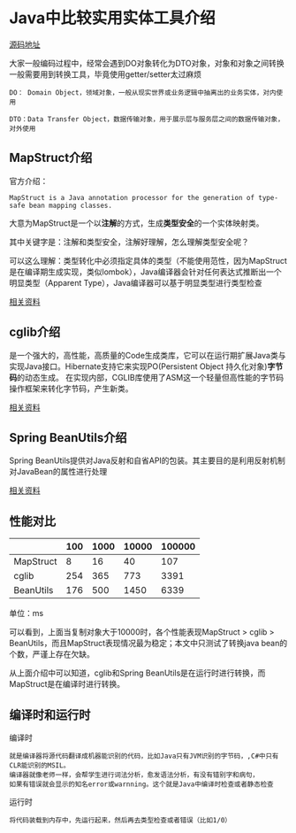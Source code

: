 # Java中比较实用实体工具介绍

[源码地址](https://github.com/Nullrable/beancopy)

大家一般编码过程中，经常会遇到DO对象转化为DTO对象，对象和对象之间转换一般需要用到转换工具，毕竟使用getter/setter太过麻烦

```
DO： Domain Object，领域对象，一般从现实世界或业务逻辑中抽离出的业务实体，对内使用

DTO：Data Transfer Object，数据传输对象，用于展示层与服务层之间的数据传输对象，对外使用
```

## MapStruct介绍
官方介绍：
```
MapStruct is a Java annotation processor for the generation of type-safe bean mapping classes.
```
大意为MapStruct是一个以**注解**的方式，生成**类型安全**的一个实体映射类。

其中关键字是：注解和类型安全，注解好理解，怎么理解类型安全呢？

可以这么理解：类型转化中必须指定具体的类型（不能使用范性，因为MapStruct是在编译期生成实现，类似lombok），Java编译器会针对任何表达式推断出一个明显类型（Apparent Type），Java编译器可以基于明显类型进行类型检查

[相关资料](https://mapstruct.org/documentation/stable/reference/html/)
## cglib介绍
是一个强大的，高性能，高质量的Code生成类库，它可以在运行期扩展Java类与实现Java接口。Hibernate支持它来实现PO(Persistent Object 持久化对象)**字节码**的动态生成。
在实现内部，CGLIB库使用了ASM这一个轻量但高性能的字节码操作框架来转化字节码，产生新类。

[相关资料](https://github.com/cglib/cglib/wiki)
## Spring BeanUtils介绍
Spring BeanUtils提供对Java反射和自省API的包装。其主要目的是利用反射机制对JavaBean的属性进行处理

[相关资料
](https://docs.spring.io/spring-framework/docs/current/javadoc-api/org/springframework/beans/BeanUtils.html)
## 性能对比

|  | 100 | 1000 | 10000 | 100000 |
| --- | --- | --- | --- | --- |
| MapStruct | 8 | 16 | 40 | 107 |
| cglib | 254 | 365 | 773 | 3391 |
| BeanUtils | 176 | 500 | 1450 | 6339 |
单位：ms

可以看到，上面当复制对象大于10000时，各个性能表现MapStruct > cglib > BeanUtils，而且MapStruct表现情况最为稳定；本文中只测试了转换java bean的个数，严谨上存在欠缺。

从上面介绍中可以知道，cglib和Spring BeanUtils是在运行时进行转换，而MapStruct是在编译时进行转换。

## 编译时和运行时
编译时

```
就是编译器将源代码翻译成机器能识别的代码，比如Java只有JVM识别的字节码，,C#中只有CLR能识别的MSIL。
编译器就像老师一样，会帮学生进行词法分析，愈发语法分析，有没有错别字和病句，
如果有错误就会显示的知名error或warnning。这个就是Java中编译时检查或者静态检查
```
运行时

```
将代码装载到内存中，先运行起来，然后再去类型检查或者错误（比如1/0）
```
